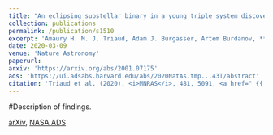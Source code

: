 ```yaml
---
title: "An eclipsing substellar binary in a young triple system discovered by SPECULOOS"
collection: publications
permalink: /publication/s1510
excerpt: 'Amaury H. M. J. Triaud, Adam J. Burgasser, Artem Burdanov, **Vedad Kunovac Hodžić**, Roi Alonso, Daniella Bardalez Gagliuffi, Laetitia Delrez, Brice-Olivier Demory, Julien de Wit, Elsa Ducrot, Frederic V. Hessman, Tim-Oliver Husser, Emmanuël Jehin, Peter P. Pedersen, Didier Queloz, James McCormac, Catriona Murray, Daniel Sebastian, Samantha Thompson, Valérie Van Grootel & Michaël Gillon'
date: 2020-03-09
venue: 'Nature Astronomy'
paperurl:
arxiv: 'https://arxiv.org/abs/2001.07175'
ads: 'https://ui.adsabs.harvard.edu/abs/2020NatAs.tmp...43T/abstract'
citation: 'Triaud et al. (2020), <i>MNRAS</i>, 481, 5091, <a href=" {{ https://arxiv.org/abs/2001.07175 }} ">arXiv</a> <a href=" {{ https://ui.adsabs.harvard.edu/abs/2020NatAs.tmp...43T/abstract }} ">ADS</a>'
---
```

#Description of findings.

[arXiv](https://arxiv.org/abs/2001.07175), [NASA ADS](https://ui.adsabs.harvard.edu/abs/2020NatAs.tmp...43T/abstract.)
